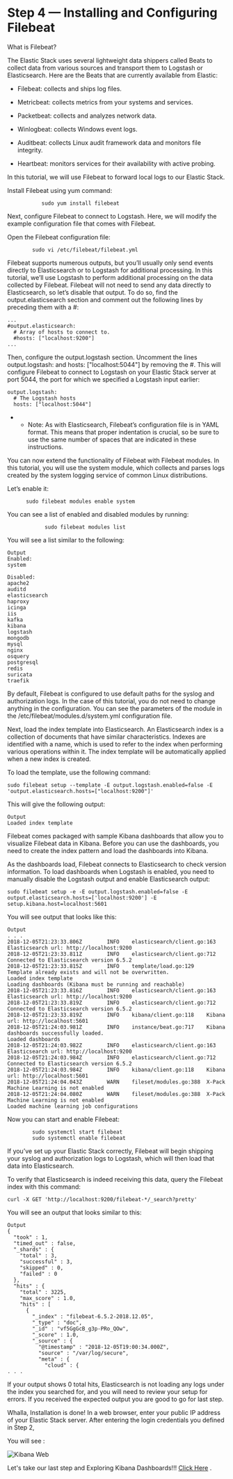 # Step 4 — Installing and Configuring Filebeat

What is Filebeat?

The Elastic Stack uses several lightweight data shippers called Beats to collect data from various sources and transport them to Logstash or Elasticsearch. Here are the Beats that are currently available from Elastic:

- Filebeat: collects and ships log files.

- Metricbeat: collects metrics from your systems and services.

- Packetbeat: collects and analyzes network data.

- Winlogbeat: collects Windows event logs.

- Auditbeat: collects Linux audit framework data and monitors file integrity.

- Heartbeat: monitors services for their availability with active probing.

In this tutorial, we will use Filebeat to forward local logs to our Elastic Stack.

Install Filebeat using yum command:
```
           sudo yum install filebeat

```
Next, configure Filebeat to connect to Logstash. Here, we will modify the example configuration file that comes with Filebeat.

Open the Filebeat configuration file:
```
        sudo vi /etc/filebeat/filebeat.yml
```
Filebeat supports numerous outputs, but you’ll usually only send events directly to Elasticsearch or to Logstash for additional processing. In this tutorial, we’ll use Logstash to perform additional processing on the data collected by Filebeat. Filebeat will not need to send any data directly to Elasticsearch, so let’s disable that output. To do so, find the output.elasticsearch section and comment out the following lines by preceding them with a #:
```
...
#output.elasticsearch:
  # Array of hosts to connect to.
  #hosts: ["localhost:9200"]
...

```
Then, configure the output.logstash section. Uncomment the lines output.logstash: and hosts: ["localhost:5044"] by removing the #. This will configure Filebeat to connect to Logstash on your Elastic Stack server at port 5044, the port for which we specified a Logstash input earlier:
```
output.logstash:
  # The Logstash hosts
  hosts: ["localhost:5044"]

```
-    - Note: As with Elasticsearch, Filebeat’s configuration file is in YAML format. This means that proper indentation is crucial, so be sure to use the same number of spaces that are indicated in these instructions.



You can now extend the functionality of Filebeat with Filebeat modules. In this tutorial, you will use the system module, which collects and parses logs created by the system logging service of common Linux distributions.

Let’s enable it:

```
      sudo filebeat modules enable system
```


You can see a list of enabled and disabled modules by running:
```
            sudo filebeat modules list
```

You will see a list similar to the following:

```
Output
Enabled:
system

Disabled:
apache2
auditd
elasticsearch
haproxy
icinga
iis
kafka
kibana
logstash
mongodb
mysql
nginx
osquery
postgresql
redis
suricata
traefik
```


By default, Filebeat is configured to use default paths for the syslog and authorization logs. In the case of this tutorial, you do not need to change anything in the configuration. You can see the parameters of the module in the /etc/filebeat/modules.d/system.yml configuration file.

Next, load the index template into Elasticsearch. An Elasticsearch index is a collection of documents that have similar characteristics. Indexes are identified with a name, which is used to refer to the index when performing various operations within it. The index template will be automatically applied when a new index is created.

To load the template, use the following command:
```
sudo filebeat setup --template -E output.logstash.enabled=false -E 'output.elasticsearch.hosts=["localhost:9200"]'
```

This will give the following output:

```
Output
Loaded index template

```
Filebeat comes packaged with sample Kibana dashboards that allow you to visualize Filebeat data in Kibana. Before you can use the dashboards, you need to create the index pattern and load the dashboards into Kibana.

As the dashboards load, Filebeat connects to Elasticsearch to check version information. To load dashboards when Logstash is enabled, you need to manually disable the Logstash output and enable Elasticsearch output:
```
sudo filebeat setup -e -E output.logstash.enabled=false -E output.elasticsearch.hosts=['localhost:9200'] -E setup.kibana.host=localhost:5601
```

You will see output that looks like this:
```
Output
. . .
2018-12-05T21:23:33.806Z        INFO    elasticsearch/client.go:163     Elasticsearch url: http://localhost:9200
2018-12-05T21:23:33.811Z        INFO    elasticsearch/client.go:712     Connected to Elasticsearch version 6.5.2
2018-12-05T21:23:33.815Z        INFO    template/load.go:129    Template already exists and will not be overwritten.
Loaded index template
Loading dashboards (Kibana must be running and reachable)
2018-12-05T21:23:33.816Z        INFO    elasticsearch/client.go:163     Elasticsearch url: http://localhost:9200
2018-12-05T21:23:33.819Z        INFO    elasticsearch/client.go:712     Connected to Elasticsearch version 6.5.2
2018-12-05T21:23:33.819Z        INFO    kibana/client.go:118    Kibana url: http://localhost:5601
2018-12-05T21:24:03.981Z        INFO    instance/beat.go:717    Kibana dashboards successfully loaded.
Loaded dashboards
2018-12-05T21:24:03.982Z        INFO    elasticsearch/client.go:163     Elasticsearch url: http://localhost:9200
2018-12-05T21:24:03.984Z        INFO    elasticsearch/client.go:712     Connected to Elasticsearch version 6.5.2
2018-12-05T21:24:03.984Z        INFO    kibana/client.go:118    Kibana url: http://localhost:5601
2018-12-05T21:24:04.043Z        WARN    fileset/modules.go:388  X-Pack Machine Learning is not enabled
2018-12-05T21:24:04.080Z        WARN    fileset/modules.go:388  X-Pack Machine Learning is not enabled
Loaded machine learning job configurations
```

Now you can start and enable Filebeat:

```
        sudo systemctl start filebeat
        sudo systemctl enable filebeat

```

If you’ve set up your Elastic Stack correctly, Filebeat will begin shipping your syslog and authorization logs to Logstash, which will then load that data into Elasticsearch.

To verify that Elasticsearch is indeed receiving this data, query the Filebeat index with this command:

```
curl -X GET 'http://localhost:9200/filebeat-*/_search?pretty'
```
You will see an output that looks similar to this:

```
Output
{
  "took" : 1,
  "timed_out" : false,
  "_shards" : {
    "total" : 3,
    "successful" : 3,
    "skipped" : 0,
    "failed" : 0
  },
  "hits" : {
    "total" : 3225,
    "max_score" : 1.0,
    "hits" : [
      {
        "_index" : "filebeat-6.5.2-2018.12.05",
        "_type" : "doc",
        "_id" : "vf5GgGcB_g3p-PRo_QOw",
        "_score" : 1.0,
        "_source" : {
          "@timestamp" : "2018-12-05T19:00:34.000Z",
          "source" : "/var/log/secure",
          "meta" : {
            "cloud" : {
. . .
```

If your output shows 0 total hits, Elasticsearch is not loading any logs under the index you searched for, and you will need to review your setup for errors. If you received the expected output you are good to go for last step.


Whalla, Installation is done! In a web browser, enter your public IP address of your Elastic Stack server. After entering the login credentials you defined in Step 2,

  You will see :

![Kibana Web](https://assets.digitalocean.com/articles/elastic_CentOS7_120618/Kibana_Homepage_TN.png)

Let's take our last step and Exploring Kibana Dashboards!!! [Click Here](https://github.com/solongocyber/Elasticsearch-Team-3-Project/blob/master/Exploring%20Kibana%20Dashboards.md)
.